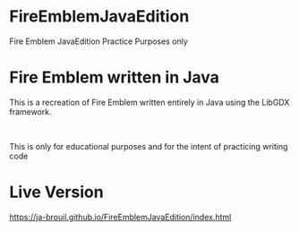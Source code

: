 # FireEmblemJavaEdition
Fire Emblem JavaEdition Practice Purposes only

<h1> Fire Emblem written in Java </h1>
<p> This is a recreation of Fire Emblem written entirely in Java using the LibGDX framework.</p>
<br />
<p> This is only for educational purposes and for the intent of practicing writing code </p>


# Live Version
https://ja-brouil.github.io/FireEmblemJavaEdition/index.html
